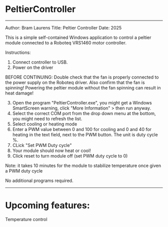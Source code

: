 # PeltierController
-------------------------------------------
Author: Bram Laurens
Title: Peltier Controller
Date: 2025


This is a simple self-contained Windows application to control a peltier module connected to a Roboteq
VRS1460 motor controller.

Instructions:
1. Connect controller to USB.
2. Power on the driver

BEFORE CONTINUING: Double check that the fan is properly connected to the power supply on the Roboteq driver. Also confirm that the fan is spinning! 
Powering the peltier module without the fan spinning can result in heat damage!
 
3. Open the program "PeltierController.exe", you might get a Windows SmartScreen warning, click "More Information" > then run anyway.
4. Select the correct COM port from the drop down menu at the bottom, you might need to refresh the list.
5. Select cooling or heating mode
6. Enter a PWM value between 0 and 100 for cooling and 0 and 40 for heating in the text field, next to the PWM button. The unit is duty cycle %.
7. CLick "Set PWM Duty cycle"
8. Your module should now heat or cool!
9. Click reset to turn module off (set PWM duty cycle to 0)

Note: it takes 10 minutes for the module to stabilize temperature once given a PWM duty cycle

No additional programs required.

---------------------------------------------
# Upcoming features:
Temperature control
